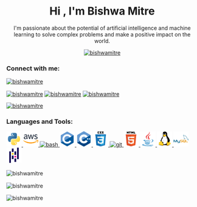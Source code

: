 
<!---
bishwamitre/bishwamitre is a ✨ special ✨ repository because its `README.md` (this file) appears on your GitHub profile.
You can click the Preview link to take a look at your changes.
--->
<h1 align="center">Hi , I'm Bishwa Mitre</h1>
<p align="center">I'm passionate about the potential of artificial intelligence and machine learning to solve complex problems and make a positive impact on the world.</p>

<p align="center"> <a href="https://github.com/ryo-ma/github-profile-trophy"><img src="https://github-profile-trophy.vercel.app/?username=bishwamitre&theme=dark_dimmed" alt="bishwamitre" /></a> </p>

<h3 align="left">Connect with me:</h3>
<p align="left">
<p align="left"> <a href="https://wa.me/919310035815" target="blank"><img src="https://img.shields.io/badge/any_text-you_like-blue" alt="bishwamitre" /></a> </p>
<a href="https://twitter.com/bishwamitre" target="blank"><img align="center" src="https://raw.githubusercontent.com/rahuldkjain/github-profile-readme-generator/master/src/images/icons/Social/twitter.svg" alt="bishwamitre" height="30" width="40" /></a>
<a href="https://linkedin.com/in/bishwamitre" target="blank"><img align="center" src="https://raw.githubusercontent.com/rahuldkjain/github-profile-readme-generator/master/src/images/icons/Social/linked-in-alt.svg" alt="bishwamitre" height="30" width="40" /></a>
<a href="https://instagram.com/bishwamitre" target="blank"><img align="center" src="https://raw.githubusercontent.com/rahuldkjain/github-profile-readme-generator/master/src/images/icons/Social/instagram.svg" alt="bishwamitre" height="30" width="40" /></a>
</p>
<p align="left"> <a href="https://wa.me/919310035815" target="blank"><img src="https://img.shields.io/badge/just%20the%20message-8A2BE2" alt="bishwamitre" /></a> </p>

<h3 align="left">Languages and Tools:</h3>
<p align="left"> <a href="https://www.python.org" target="_blank" rel="noreferrer"> <img src="https://raw.githubusercontent.com/devicons/devicon/master/icons/python/python-original.svg" alt="python" width="40" height="40"/> </a> <a href="https://aws.amazon.com" target="_blank" rel="noreferrer"> <img src="https://raw.githubusercontent.com/devicons/devicon/master/icons/amazonwebservices/amazonwebservices-original-wordmark.svg" alt="aws" width="40" height="40"/> </a> <a href="https://www.gnu.org/software/bash/" target="_blank" rel="noreferrer"> <img src="https://www.vectorlogo.zone/logos/gnu_bash/gnu_bash-icon.svg" alt="bash" width="40" height="40"/> </a> <a href="https://www.cprogramming.com/" target="_blank" rel="noreferrer"> <img src="https://raw.githubusercontent.com/devicons/devicon/master/icons/c/c-original.svg" alt="c" width="40" height="40"/> </a> <a href="https://www.w3schools.com/cpp/" target="_blank" rel="noreferrer"> <img src="https://raw.githubusercontent.com/devicons/devicon/master/icons/cplusplus/cplusplus-original.svg" alt="cplusplus" width="40" height="40"/> </a> <a href="https://www.w3schools.com/css/" target="_blank" rel="noreferrer"> <img src="https://raw.githubusercontent.com/devicons/devicon/master/icons/css3/css3-original-wordmark.svg" alt="css3" width="40" height="40"/> </a> <a href="https://git-scm.com/" target="_blank" rel="noreferrer"> <img src="https://www.vectorlogo.zone/logos/git-scm/git-scm-icon.svg" alt="git" width="40" height="40"/> </a> <a href="https://www.w3.org/html/" target="_blank" rel="noreferrer"> <img src="https://raw.githubusercontent.com/devicons/devicon/master/icons/html5/html5-original-wordmark.svg" alt="html5" width="40" height="40"/> </a> <a href="https://www.java.com" target="_blank" rel="noreferrer"> <img src="https://raw.githubusercontent.com/devicons/devicon/master/icons/java/java-original.svg" alt="java" width="40" height="40"/> </a> <a href="https://www.linux.org/" target="_blank" rel="noreferrer"> <img src="https://raw.githubusercontent.com/devicons/devicon/master/icons/linux/linux-original.svg" alt="linux" width="40" height="40"/> </a> <a href="https://www.mysql.com/" target="_blank" rel="noreferrer"> <img src="https://raw.githubusercontent.com/devicons/devicon/master/icons/mysql/mysql-original-wordmark.svg" alt="mysql" width="40" height="40"/> </a> <a href="https://pandas.pydata.org/" target="_blank" rel="noreferrer"> <img src="https://raw.githubusercontent.com/devicons/devicon/2ae2a900d2f041da66e950e4d48052658d850630/icons/pandas/pandas-original.svg" alt="pandas" width="40" height="40"/> </a> </p>

<p><img align="center" src="https://github-readme-stats.vercel.app/api/top-langs?username=bishwamitre&show_icons=true&locale=en&layout=compact&&size_weight=0.5&count_weight=0.5&&langs_count=6&theme=dark" alt="bishwamitre" /></p>

<p><img align="center" src="https://github-readme-stats.vercel.app/api?username=bishwamitre&show_icons=true&locale=en&theme=dark&hide=contribs,issues,stars&show=reviews,prs_merged_percentage&rank_icon=github" alt="bishwamitre" /></p>

<p><img align="center" src="https://github-readme-streak-stats.herokuapp.com/?user=bishwamitre&theme=dark" alt="bishwamitre" /></p>
